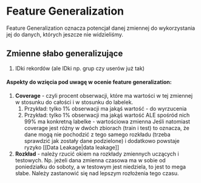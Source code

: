 # Feature Generalization
Feature Generalization oznacza potencjał danej zmiennej do wykorzystania jej do danych, których jeszcze nie widzieliśmy. 

## Zmienne słabo generalizujące
1. IDki rekordów (ale IDki np. grup czy userów już tak)

#### Aspekty do wzięcia pod uwagę w ocenie feature generalization:
1. **Coverage** - czyli procent obserwacji, które ma wartości w tej zmiennej w stosunku do całości i w stosunku do labelek.
   1) Przykład: tylko 1% obserwacji ma jakąś wartość - do wyrzucenia
   2) Przykład: tylko 1% obserwacji ma jakąś wartość ALE spośród nich 99% ma konkretną labelke - wartościowa zmienna
      Jeśli natomiast coverage jest różny w dwóch zbiorach (train i test) to oznacza, że dane mogą nie pochodzić z tego samego rozkładu (trzeba sprawdzić jak zostały dane podzielone) i dodatkowo powstaje ryzyko [[Data Leakage|data leakage]]
2. **Rozkład** - należy rzucić okiem na rozkłady zmiennych uczących i testowych. Np. jeżeli dana zmienna czasowa ma w sobie od poniedziałku do soboty, a w testowym jest niedziela, to jest to mega słabe. Należy zastanowić się nad lepszym  rozłożenia tego czasu.